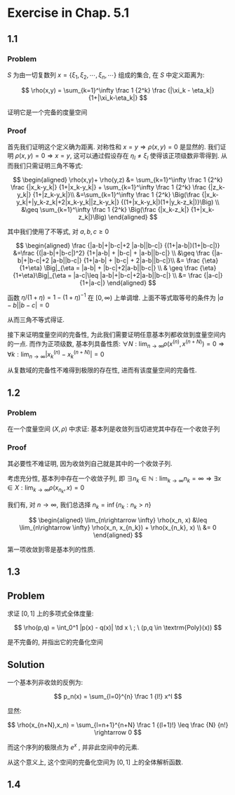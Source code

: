 # Exercise in Chap. 5.1

## 1.1

### Problem

$S$ 为由一切复数列 $x = \{\xi_1,\xi_2,\cdots,\xi_n,\cdots\}$ 组成的集合, 在 $S$ 中定义距离为:

$$
\rho(x,y) = \sum_{k=1}^\infty \frac 1 {2^k} \frac {|\xi_k - \eta_k|} {1+|\xi_k-\eta_k|}
$$

证明它是一个完备的度量空间

### Proof

首先我们证明这个定义确为距离. 对称性和 $x=y \Rightarrow \rho(x,y) = 0$ 是显然的. 我们证明 $\rho(x,y) = 0 \Rightarrow x = y$, 这可以通过假设存在 $\eta_l \neq \xi_l$ 使得该正项级数非零得到. 从而我们只需证明三角不等式:

$$
\begin{aligned}
\rho(x,y)+ \rho(y,z) &= \sum_{k=1}^\infty \frac 1 {2^k} \frac {|x_k-y_k|} {1+|x_k-y_k|} + \sum_{k=1}^\infty \frac 1 {2^k} \frac {|z_k-y_k|} {1+|z_k-y_k|}\\
&=\sum_{k=1}^\infty \frac 1 {2^k} \Big(\frac {|x_k-y_k|+|y_k-z_k|+2|x_k-y_k||z_k-y_k|} {(1+|x_k-y_k|)(1+|y_k-z_k|)}\Big) \\
&\geq \sum_{k=1}^\infty \frac 1 {2^k} \Big(\frac {|x_k-z_k|} {1+|x_k-z_k|}\Big)
\end{aligned}
$$

其中我们使用了不等式, 对 $a,b,c \geq 0$

$$
\begin{aligned}
\frac {|a-b|+|b-c|+2 |a-b||b-c|} {(1+|a-b|)(1+|b-c|)} &=\frac {(|a-b|+|b-c|)^2} {1+|a-b| + |b-c| + |a-b||b-c|} \\
&\geq \frac {|a-b|+|b-c|+2 |a-b||b-c|} {1+|a-b| + |b-c| + 2|a-b||b-c|}\\
&= \frac {\eta} {1+\eta} \Big|_{\eta = |a-b| + |b-c|+2|a-b||b-c|} \\
& \geq  \frac {\eta} {1+\eta}\Big|_{\eta = |a-c|\leq |a-b|+|b-c|+2|a-b||b-c|} \\
&= \frac {|a-c|} {1+|a-c|}
\end{aligned}
$$

函数 $\eta / (1+\eta) = 1 - (1+\eta)^{-1}$ 在 $[0,\infty)$ 上单调增. 上面不等式取等号的条件为 $|a-b||b-c| = 0$

从而三角不等式得证. 

接下来证明度量空间的完备性, 为此我们需要证明任意基本列都收敛到度量空间内的一点. 而作为正项级数, 基本列具备性质: $\forall N:\lim_{n\rightarrow \infty}\rho(x^{(n)},x^{(n+N)}) =0 \Rightarrow \forall k: \lim_{n\rightarrow\infty}|x^{(n)}_k - x^{(n+N)}_k |=0$

从复数域的完备性不难得到极限的存在性, 进而有该度量空间的完备性.

## 1.2

### Problem

在一个度量空间 $(X,\rho)$ 中求证: 基本列是收敛列当切进党其中存在一个收敛子列

### Proof

其必要性不难证明, 因为收敛列自己就是其中的一个收敛子列. 

考虑充分性, 基本列中存在一个收敛子列, 即 $\exists n_k \in \mathbb{N}: \lim_{k\rightarrow \infty} n_k = \infty \Rightarrow \exists x \in X: \lim_{k\rightarrow \infty} \rho(x_{n_k}, x) = 0$

我们有, 对 $n\rightarrow \infty$, 我们总选择 $n_k = \inf \{n_k: n_k\gt n\}$

$$
\begin{aligned}
\lim_{n\rightarrow \infty} \rho(x_n, x) &\leq \lim_{n\rightarrow \infty} \rho(x_n, x_{n_k}) + \rho(x_{n_k}, x) \\
&= 0
\end{aligned}
$$

第一项收敛到零是基本列的性质. 

## 1.3

## Problem

求证 $[0,1]$ 上的多项式全体度量:

$$
\rho(p,q) = \int_0^1 |p(x) - q(x)| \td x \ ; \ (p,q \in \textrm{Poly}(x))
$$

是不完备的, 并指出它的完备化空间

## Solution

一个基本列非收敛的反例为:

$$
p_n(x) = \sum_{l=0}^{n} \frac 1 {l!} x^l
$$

显然:

$$
\rho(x_{n+N},x_n) = \sum_{l=n+1}^{n+N} \frac 1 {(l+1)!} \leq \frac {N} {n!} \rightarrow 0  
$$

而这个序列的极限点为 $e^x$ , 并非此空间中的元素.

从这个意义上, 这个空间的完备化空间为 $[0,1]$ 上的全体解析函数.

## 1.4

